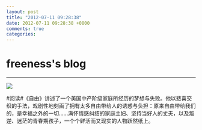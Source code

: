 ```yaml
---
layout: post
title: "2012-07-11 09:28:38"
date: 2012-07-11 09:28:38 +0800
comments: true
categories: 
---
```


# freeness's blog

----------

![](http://okqmqrbgo.bkt.clouddn.com/201207110928381.jpg)

>
\#阅读\#《自由》讲述了一个美国中产阶级家庭所经历的梦想与失败。他以悲喜交织的手法，戏剧性地刻画了拥有太多自由带给人的诱惑与负担：原来自由带给我们的，是幸福之外的一切……满怀情感纠结的家庭主妇、坚持当好人的丈夫，以及叛逆、迷茫的青春期孩子，一个个鲜活而又现实的人物跃然纸上。